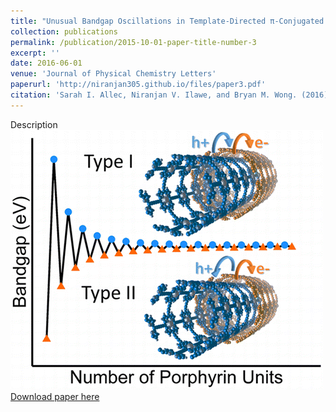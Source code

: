 ```yaml
---
title: "Unusual Bandgap Oscillations in Template-Directed π-Conjugated Porphyrin Nanotubes"
collection: publications
permalink: /publication/2015-10-01-paper-title-number-3
excerpt: ''
date: 2016-06-01
venue: 'Journal of Physical Chemistry Letters'
paperurl: 'http://niranjan305.github.io/files/paper3.pdf'
citation: 'Sarah I. Allec, Niranjan V. Ilawe, and Bryan M. Wong. (2016). &quot;Unusual Bandgap Oscillations in Template-Directed π-Conjugated Porphyrin Nanotubes.&quot; <i>JJournal of Physical Chemistry Letters</i>. 7, 2362.'
---
```

Description
<br/><img src='/images/paper3.gif'><br/>
[Download paper here](http://niranjan305.github.io/files/paper3.pdf)
